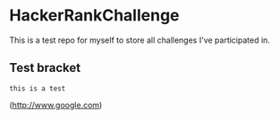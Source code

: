 HackerRankChallenge
===================
This is a test repo for myself to store all challenges I've participated in.

Test bracket
---
    this is a test

(http://www.google.com)
